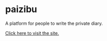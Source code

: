 paizibu
=======

A platform for people to write the private diary.

[Click here to visit the site.](http://www.jiajunlo.com/paizibu)
